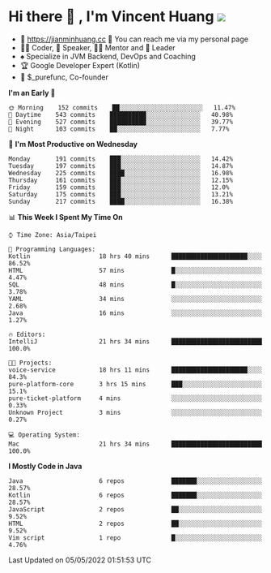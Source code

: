 # Hi there 👋 , I'm Vincent Huang ![](https://komarev.com/ghpvc/?username=Jian-Min-Huang)
- 💎 https://jianminhuang.cc 🙋 You can reach me via my personal page
- 👨‍💻 Coder, 🎤 Speaker, 👨‍🏫 Mentor and 🚀 Leader
- ♠️ Specialize in JVM Backend, DevOps and Coaching
- 🏆 Google Developer Expert (Kotlin)
- 💼 $_purefunc, Co-founder

<!--START_SECTION:waka-->
**I'm an Early 🐤** 

```text
🌞 Morning    152 commits    ██░░░░░░░░░░░░░░░░░░░░░░░   11.47% 
🌆 Daytime    543 commits    ██████████░░░░░░░░░░░░░░░   40.98% 
🌃 Evening    527 commits    ██████████░░░░░░░░░░░░░░░   39.77% 
🌙 Night      103 commits    ██░░░░░░░░░░░░░░░░░░░░░░░   7.77%

```
📅 **I'm Most Productive on Wednesday** 

```text
Monday       191 commits    ███░░░░░░░░░░░░░░░░░░░░░░   14.42% 
Tuesday      197 commits    ███░░░░░░░░░░░░░░░░░░░░░░   14.87% 
Wednesday    225 commits    ████░░░░░░░░░░░░░░░░░░░░░   16.98% 
Thursday     161 commits    ███░░░░░░░░░░░░░░░░░░░░░░   12.15% 
Friday       159 commits    ███░░░░░░░░░░░░░░░░░░░░░░   12.0% 
Saturday     175 commits    ███░░░░░░░░░░░░░░░░░░░░░░   13.21% 
Sunday       217 commits    ████░░░░░░░░░░░░░░░░░░░░░   16.38%

```


📊 **This Week I Spent My Time On** 

```text
⌚︎ Time Zone: Asia/Taipei

💬 Programming Languages: 
Kotlin                   18 hrs 40 mins      █████████████████████░░░░   86.52% 
HTML                     57 mins             █░░░░░░░░░░░░░░░░░░░░░░░░   4.47% 
SQL                      48 mins             █░░░░░░░░░░░░░░░░░░░░░░░░   3.78% 
YAML                     34 mins             ░░░░░░░░░░░░░░░░░░░░░░░░░   2.68% 
Java                     16 mins             ░░░░░░░░░░░░░░░░░░░░░░░░░   1.27%

🔥 Editors: 
IntelliJ                 21 hrs 34 mins      █████████████████████████   100.0%

🐱‍💻 Projects: 
voice-service            18 hrs 11 mins      █████████████████████░░░░   84.3% 
pure-platform-core       3 hrs 15 mins       ███░░░░░░░░░░░░░░░░░░░░░░   15.1% 
pure-ticket-platform     4 mins              ░░░░░░░░░░░░░░░░░░░░░░░░░   0.33% 
Unknown Project          3 mins              ░░░░░░░░░░░░░░░░░░░░░░░░░   0.27%

💻 Operating System: 
Mac                      21 hrs 34 mins      █████████████████████████   100.0%

```

**I Mostly Code in Java** 

```text
Java                     6 repos             ███████░░░░░░░░░░░░░░░░░░   28.57% 
Kotlin                   6 repos             ███████░░░░░░░░░░░░░░░░░░   28.57% 
JavaScript               2 repos             ██░░░░░░░░░░░░░░░░░░░░░░░   9.52% 
HTML                     2 repos             ██░░░░░░░░░░░░░░░░░░░░░░░   9.52% 
Vim script               1 repo              █░░░░░░░░░░░░░░░░░░░░░░░░   4.76%

```



 Last Updated on 05/05/2022 01:51:53 UTC
<!--END_SECTION:waka-->
